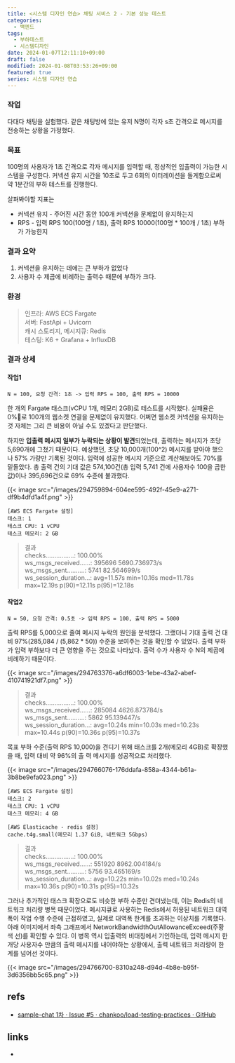 ```yaml
---
title: <시스템 디자인 연습> 채팅 서비스 2 - 기본 성능 테스트
categories:
  - 백엔드
tags:
  - 부하테스트
  - 시스템디자인
date: 2024-01-07T12:11:10+09:00
draft: false
modified: 2024-01-08T03:53:26+09:00
featured: true
series: 시스템 디자인 연습
---
```


### 작업
다대다 채팅을 실험했다. 같은 채팅방에 있는 유저 N명이 각자 s초 간격으로 메시지를 전송하는 상황을 가정했다.

### 목표
100명의 사용자가 1초 간격으로 각자 메시지를 입력할 때, 정상적인 입출력이 가능한 시스템을 구성한다. 커넥션 유지 시간을 10초로 두고 6회의 이터레이션을 돌게함으로써 약 1분간의 부하 테스트를 진행한다.

살펴봐야할 지표는 
- 커넥션 유지 - 주어진 시간 동안 100개 커넥션을 문제없이 유지하는지
- RPS - 입력 RPS 100(100명 / 1초), 출력 RPS 10000(100명 * 100개 / 1초) 부하가 가능한지

### 결과 요약
1. 커넥션을 유지하는 데에는 큰 부하가 없었다
2. 사용자 수 제곱에 비례하는 출력수 때문에 부하가 크다.

### 환경
> 인프라: AWS ECS Fargate  
> 서버: FastApi + Uvicorn  
> 캐시 스토리지, 메시지큐: Redis  
> 테스팅: K6 + Grafana + InfluxDB

### 결과 상세

#### 작업1
	N = 100, 요청 간격: 1초 -> 입력 RPS = 100, 출력 RPS = 10000  

한 개의 Fargate 태스크(vCPU 1개, 메모리 2GB)로 테스트를 시작했다. 실패율은 0%로 100개의 웹소켓 연결을 문제없이 유지했다. 어쩌면 웹소켓 커넥션을 유지하는 것 자체는 그리 큰 비용이 아닐 수도 있겠다고 판단했다. 

하지만 **입출력 메시지 일부가 누락되는 상황이 발견**되었는데, 출력하는 메시지가 초당 5,690개에 그쳤기 때문이다. 예상했던, 초당 10,000개(100^2) 메시지를 받아야 했으나 57% 가량만 기록된 것이다. 입력에 성공한 메시지 기준으로 계산해보아도 70%를 밑돌았다. 총 출력 건의 기대 값은 574,100건(총 입력 5,741 건에 사용자수 100을 곱한 값)이나 395,696건으로 69% 수준에 불과했다.

{{< image src="/images/294759894-604ee595-492f-45e9-a271-df9b4dfd1a4f.png" >}}

	[AWS ECS Fargate 설정]
	태스크: 1
	태스크 CPU: 1 vCPU
	태스크 메모리: 2 GB

> 결과  
>  checks................: 100.00%  
>  ws_msgs_received......: 395696  5690.736973/s  
>  ws_msgs_sent..........: 5741    82.564699/s  
>  ws_session_duration...: avg=11.57s min=10.16s med=11.78s max=12.19s p(90)=12.11s p(95)=12.18s

#### 작업2
	N = 50, 요청 간격: 0.5초 -> 입력 RPS = 100, 출력 RPS = 5000

출력 RPS를 5,000으로 줄여 메시지 누락의 원인을 분석했다. 그랬더니 기대 출력 건 대비 97%(285,084 / (5,862 * 50)) 수준을 보여주는 것을 확인할 수 있었다. 출력 부하가 입력 부하보다 더 큰 영향을 주는 것으로 나타났다. 출력 수가 사용자 수 N의 제곱에 비례하기 때문이다.

{{< image src="/images/294763376-a6df6003-1ebe-43a2-abef-410741921df7.png" >}}

> 결과  
>  checks................: 100.00%  
>  ws_msgs_received......: 285084  4626.873784/s  
>  ws_msgs_sent..........: 5862    95.139447/s  
>  ws_session_duration...: avg=10.24s  min=10.03s med=10.23s   max=10.44s   p(90)=10.36s   p(95)=10.37s


목표 부하 수준(출력 RPS 10,000)을 견디기 위해 태스크를 2개(메모리 4GB)로 확장했을 때, 입력 대비 약 96%의 출
력 메시지를 성공적으로 처리했다.

{{< image src="/images/294766076-176ddafa-858a-4344-b61a-3b8be9efa023.png" >}}

	[AWS ECS Fargate 설정]
	태스크: 2
	태스크 CPU: 1 vCPU
	태스크 메모리: 4 GB
	
	[AWS Elasticache - redis 설정]
	cache.t4g.small(메모리 1.37 GiB, 네트워크 5Gbps)


> 결과  
>  checks................: 100.00%  
>  ws_msgs_received......: 551920  8962.004184/s  
>  ws_msgs_sent..........: 5756    93.465169/s  
>  ws_session_duration...: avg=10.22s   min=10.02s  med=10.24s   max=10.36s   p(90)=10.31s   p(95)=10.32s


그러나 추가적인 태스크 확장으로도 비슷한 부하 수준만 견뎌냈는데, 이는 Redis의 네트워크 처리량 병목 때문이었다. 메시지큐로 사용하는 Redis에서 허용된 네트워크 대역폭이 작업 수행 수준에 근접하였고, 실제로 대역폭 한계를 초과하는 이상치를 기록했다. 아래 이미지에서 좌측 그래프에서 NetworkBandwidthOutAllowanceExceed(주황색 선)를 확인할 수 있다. 이 병목 역시 입출력의 비대칭에서 기인하는데, 입력 메시지 한개당 사용자수 만큼의 출력 메시지를 내어야하는 상황에서, 출력 네트워크 처리량이 한계를 넘어선 것이다.  

{{< image src="/images/294766700-8310a248-d94d-4b8e-b95f-3d6356bb5c65.png" >}}

## refs
- [sample-chat 1차 · Issue #5 · chankoo/load-testing-practices · GitHub](https://github.com/chankoo/load-testing-practices/issues/5)


## links
- 
